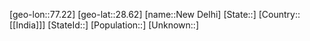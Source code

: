 ﻿---
location: [28.62,77.22]
mapzoom: [7,12] 
mapmarker: city 
type: City
SpocWebEntityId: 32877
isDeleted: false
confidential: public
tags:
- geo/City

---

[geo-lon::77.22]
[geo-lat::28.62]
[name::New Delhi]
[State::]
[Country::[[India]]]
[StateId::]
[Population::]
[Unknown::]

